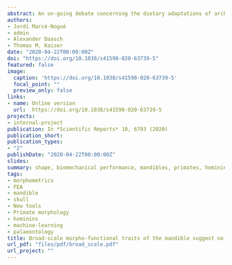 ```yaml
---
abstract: An on-going debate concerning the dietary adaptations of archaic hominins and early Homo has been fuelled by contradictory inferences obtained using different methodologies. This work presents an extensive comparative sample of 30 extant primate species that was assembled to perform a morpho-functional comparison of these taxa with 12 models corresponding to eight fossil hominin species. Finite Element Analysis and Geometric Morphometrics were employed to analyse chewing biomechanics and mandible morphology to, firstly, establish the variation of this clade, secondly, relate stress and shape variables, and finally, to classify fossil individuals into broad ingesta related hardness categories using a support vector machine algorithm. Our results suggest that some hominins previously assigned as hard food consumers (e.g. the members of the Paranthropus clade) in fact seem to rely more strongly on soft foods, which is consistent with most recent studies using either microwear or stable isotope analyses. By analysing morphometric and stress results in the context of the comparative framework, we conclude that in the hominin clade there were probably no hard-food specialists. Nonetheless, the biomechanical ability to comminute harder items, if required as fallback option, adds to their strategy of increased flexibility.
authors:
- Jordi Marcé-Nogué
- admin
- Alexander Daasch
- Thomas M. Kaiser
date: "2020-04-22T00:00:00Z"
doi: "https://doi.org/10.1038/s41598-020-63739-5"
featured: false
image:
  caption: 'https://doi.org/10.1038/s41598-020-63739-5'
  focal_point: ""
  preview_only: false
links:
- name: Online version
  url:  https://doi.org/10.1038/s41598-020-63739-5
projects:
- internal-project
publication: In *Scientific Reports* 10, 6793 (2020)
publication_short: 
publication_types:
- "2"
publishDate: "2020-04-22T00:00:00Z"
slides: 
summary: shape, biomechanical performance, mandibles, primates, hominins
tags:
- morphometrics
- FEA
- mandible
- skull
- New tools
- Primate morphology
- hominins
- machine-learning
- palaeontology
title: Broad-scale morpho-functional traits of the mandible suggest no hard food adaptation in the hominin lineage
url_pdf: "files/pdf/broad_scale.pdf"
url_project: ""
---
```


